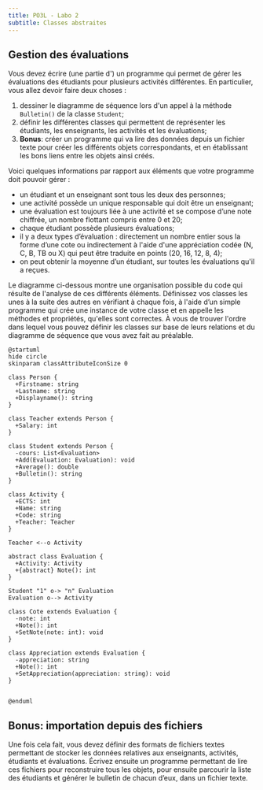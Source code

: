 ```yaml
---
title: PO3L - Labo 2
subtitle: Classes abstraites
---
```


## Gestion des évaluations

Vous devez écrire (une partie d') un programme qui permet de gérer les évaluations des étudiants pour
plusieurs activités différentes. En particulier, vous allez devoir faire deux choses :

1. dessiner le diagramme de séquence lors d'un appel à la méthode `Bulletin()` de la classe `Student`;
2. définir les différentes classes qui permettent de représenter les étudiants, les enseignants, les activités et les évaluations;
3. **Bonus**: créer un programme qui va lire des données depuis un fichier texte pour créer les différents objets correspondants, et en établissant les bons liens entre les objets ainsi créés.

Voici quelques informations par rapport aux éléments que votre programme doit pouvoir gérer :

- un étudiant et un enseignant sont tous les deux des personnes;
- une activité possède un unique responsable qui doit être un enseignant;
- une évaluation est toujours liée à une activité et se compose d’une note chiffrée, un nombre flottant compris entre 0 et 20;
- chaque étudiant possède plusieurs évaluations;
- il y a deux types d’évaluation : directement un nombre entier sous la forme d’une cote ou indirectement à l'aide d'une appréciation codée (N, C, B, TB ou X) qui peut être traduite en points (20, 16, 12, 8, 4);
- on peut obtenir la moyenne d’un étudiant, sur toutes les évaluations qu'il a reçues.

Le diagramme ci-dessous montre une organisation possible du code qui résulte de l'analyse de ces différents éléments. Définissez vos classes les unes à la suite des autres en vérifiant à chaque fois, à l'aide d’un simple programme qui crée une instance de votre classe et en appelle les méthodes et propriétés, qu'elles sont correctes. À vous de trouver l'ordre dans lequel vous pouvez définir les classes sur base de leurs relations et du diagramme de séquence que vous avez fait au préalable.

```plantuml {.build}
@startuml
hide circle
skinparam classAttributeIconSize 0

class Person {
  +Firstname: string
  +Lastname: string
  +Displayname(): string
}

class Teacher extends Person {
  +Salary: int
}

class Student extends Person {
  -cours: List<Evaluation>
  +Add(Evaluation: Evaluation): void
  +Average(): double
  +Bulletin(): string
}

class Activity {
  +ECTS: int
  +Name: string
  +Code: string
  +Teacher: Teacher
}

Teacher <--o Activity

abstract class Evaluation {
  +Activity: Activity
  +{abstract} Note(): int
}

Student "1" o-> "n" Evaluation
Evaluation o--> Activity

class Cote extends Evaluation {
  -note: int
  +Note(): int
  +SetNote(note: int): void
}

class Appreciation extends Evaluation {
  -appreciation: string
  +Note(): int
  +SetAppreciation(appreciation: string): void
}


@enduml
```

## Bonus: importation depuis des fichiers

Une fois cela fait, vous devez définir des formats de fichiers textes permettant de stocker les données relatives aux enseignants, activités, étudiants et évaluations. Écrivez ensuite un programme permettant de lire ces fichiers pour reconstruire tous les objets, pour ensuite parcourir la liste des étudiants et générer le bulletin de chacun d’eux, dans un fichier texte.

